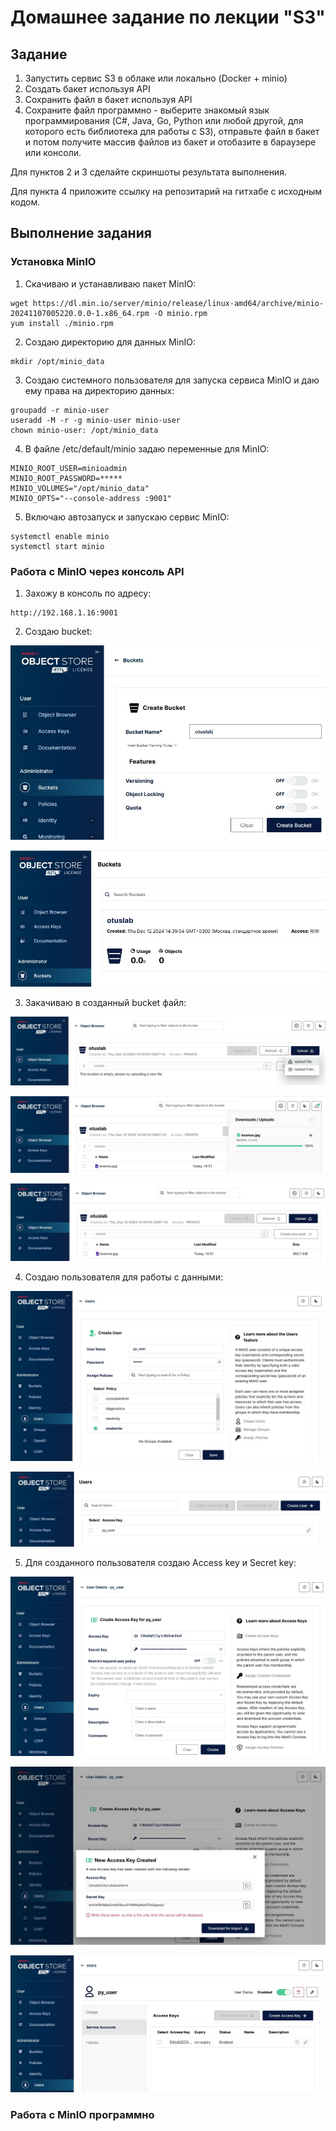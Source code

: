# Домашнее задание по лекции "S3"

## Задание

1. Запустить сервис S3 в облаке или локально (Docker + minio)
2. Создать бакет используя API
3. Сохранить файл в бакет используя API
4. Сохраните файл программно - выберите знакомый язык программирования (C#, Java, Go, Python или любой другой, для которого есть библиотека для работы с S3), отправьте файл в бакет и потом получите массив файлов из бакет и отобазите в бараузере или консоли.

Для пунктов 2 и 3 сделайте скриншоты результата выполнения.

Для пункта 4 приложите ссылку на репозитарий на гитхабе с исходным кодом.

## Выполнение задания

### Установка MinIO

1. Скачиваю и устанавливаю пакет MinIO:
```
wget https://dl.min.io/server/minio/release/linux-amd64/archive/minio-20241107005220.0.0-1.x86_64.rpm -O minio.rpm
yum install ./minio.rpm
```

2. Создаю директорию для данных MinIO:
```
mkdir /opt/minio_data
```

3. Создаю системного пользователя для запуска сервиса MinIO и даю ему права на директорию данных:
```
groupadd -r minio-user
useradd -M -r -g minio-user minio-user
chown minio-user: /opt/minio_data
```

4. В файле /etc/default/minio задаю переменные для MinIO:
```
MINIO_ROOT_USER=minioadmin
MINIO_ROOT_PASSWORD=*****
MINIO_VOLUMES="/opt/minio_data"
MINIO_OPTS="--console-address :9001"
```

5. Включаю автозапуск и запускаю сервис MinIO:
```
systemctl enable minio
systemctl start minio
```

### Работа с MinIO через консоль API

1. Захожу в консоль по адресу:
```
http://192.168.1.16:9001
```

2. Создаю bucket:

<kbd>![alt text](./14_S3/01.jpg)</kbd>

<kbd>![alt text](./14_S3/02.jpg)</kbd>

3. Закачиваю в созданный bucket файл:

<kbd>![alt text](./14_S3/03.jpg)</kbd>

<kbd>![alt text](./14_S3/04.jpg)</kbd>

<kbd>![alt text](./14_S3/05.jpg)</kbd>

4. Создаю пользователя для работы с данными:

<kbd>![alt text](./14_S3/06.jpg)</kbd>

<kbd>![alt text](./14_S3/07.jpg)</kbd>

5. Для созданного пользователя создаю Access key и Secret key:

<kbd>![alt text](./14_S3/08.jpg)</kbd>

<kbd>![alt text](./14_S3/09.jpg)</kbd>

<kbd>![alt text](./14_S3/10.jpg)</kbd>

### Работа с MinIO программно

